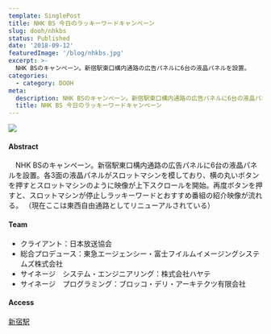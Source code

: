 ```yaml
---
template: SinglePost
title: NHK BS 今日のラッキーワードキャンペーン
slug: dooh/nhkbs
status: Published
date: '2018-09-12'
featuredImage: '/blog/nhkbs.jpg'
excerpt: >-
  NHK BSのキャンペーン。新宿駅東口構内通路の広告パネルに6台の液晶パネルを設置。
categories:
  - category: DOOH
meta:
  description: NHK BSのキャンペーン。新宿駅東口構内通路の広告パネルに6台の液晶パネルを設置。
  title: NHK BS 今日のラッキーワードキャンペーン
---
```


![](/blog/nhkbs.jpg)

#### Abstract

　NHK BSのキャンペーン。新宿駅東口構内通路の広告パネルに6台の液晶パネルを設置。各3面の液晶パネルがスロットマシンを模しており、横の丸いボタンを押すとスロットマシンのように映像が上下スクロールを開始。再度ボタンを押すと、スロットマシンが停止しラッキーワードとおすすめ番組の紹介映像が流れる。
（現在ここは東西自由通路としてリニューアルされている）

#### Team

- クライアント：日本放送協会
- 総合プロデュース：東急エージェンシー・富士フイルムイメージングシステムズ株式会社
- サイネージ　システム・エンジニアリング：株式会社ハヤテ
- サイネージ　プログラミング：ブロッコ・デリ・アーキテクツ有限会社

#### Access

[新宿駅](https://goo.gl/maps/Cec9VTFUUMxxQC6Y6)